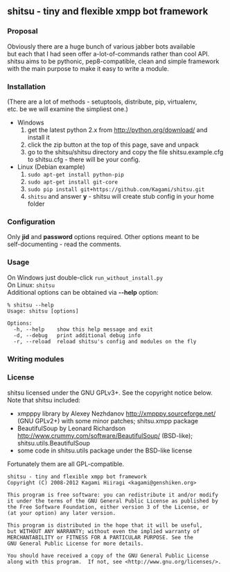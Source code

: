 ## shitsu - tiny and flexible xmpp bot framework

### Proposal

Obviously there are a huge bunch of various jabber bots available  
but each that I had seen offer a-lot-of-commands rather than cool API.  
shitsu aims to be pythonic, pep8-compatible, clean and simple framework  
with the main purpose to make it easy to write a module.

### Installation

(There are a lot of methods - setuptools, distribute, pip, virtualenv,  
etc. be we will examine the simpliest one.)

* Windows
    1. get the latest python 2.x from <http://python.org/download/> and install it
    2. click the zip button at the top of this page, save and unpack
    3. go to the shitsu/shitsu directory and copy the file shitsu.example.cfg  
    to shitsu.cfg - there will be your config.
* Linux (Debian example)
    1. `sudo apt-get install python-pip`
    2. `sudo apt-get install git-core`
    3. `sudo pip install git+https://github.com/Kagami/shitsu.git`
    4. `shitsu` and answer **y** - shitsu will create stub config in your home folder

### Configuration

Only **jid** and **password** options required. Other options meant to be  
self-documenting - read the comments.

### Usage

On Windows just double-click `run_without_install.py`  
On Linux: `shitsu`  
Additional options can be obtained via **--help** option:

    % shitsu --help
    Usage: shitsu [options]

    Options:
      -h, --help    show this help message and exit
      -d, --debug   print additional debug info
      -r, --reload  reload shitsu's config and modules on the fly

### Writing modules


### License

shitsu licensed under the GNU GPLv3+. See the copyright notice below.  
Note that shitsu included:

* xmpppy library by Alexey Nezhdanov <http://xmpppy.sourceforge.net/>  
(GNU GPLv2+) with some minor patches; shitsu.xmpp package
* BeautifulSoup by Leonard Richardson
<http://www.crummy.com/software/BeautifulSoup/> (BSD-like);  
shitsu.utils.BeautifulSoup
* some code in shitsu.utils package under the BSD-like license  

Fortunately them are all GPL-compatible.

    shitsu - tiny and flexible xmpp bot framework
    Copyright (C) 2008-2012 Kagami Hiiragi <kagami@genshiken.org>

    This program is free software: you can redistribute it and/or modify
    it under the terms of the GNU General Public License as published by
    the Free Software Foundation, either version 3 of the License, or
    (at your option) any later version.

    This program is distributed in the hope that it will be useful,
    but WITHOUT ANY WARRANTY; without even the implied warranty of
    MERCHANTABILITY or FITNESS FOR A PARTICULAR PURPOSE. See the
    GNU General Public License for more details.

    You should have received a copy of the GNU General Public License
    along with this program.  If not, see <http://www.gnu.org/licenses/>.
